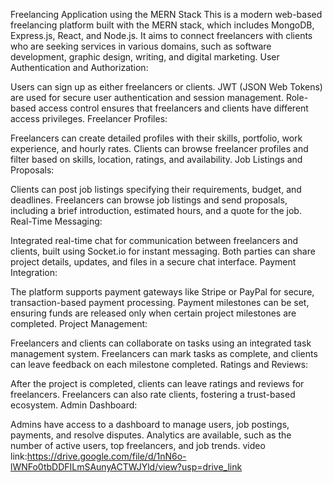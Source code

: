 Freelancing Application using the MERN Stack
This is a modern web-based freelancing platform built with the MERN stack, which includes MongoDB, Express.js, React, and Node.js. It aims to connect freelancers with clients who are seeking services in various domains, such as software development, graphic design, writing, and digital marketing.
User Authentication and Authorization:

Users can sign up as either freelancers or clients.
JWT (JSON Web Tokens) are used for secure user authentication and session management.
Role-based access control ensures that freelancers and clients have different access privileges.
Freelancer Profiles:

Freelancers can create detailed profiles with their skills, portfolio, work experience, and hourly rates.
Clients can browse freelancer profiles and filter based on skills, location, ratings, and availability.
Job Listings and Proposals:

Clients can post job listings specifying their requirements, budget, and deadlines.
Freelancers can browse job listings and send proposals, including a brief introduction, estimated hours, and a quote for the job.
Real-Time Messaging:

Integrated real-time chat for communication between freelancers and clients, built using Socket.io for instant messaging.
Both parties can share project details, updates, and files in a secure chat interface.
Payment Integration:

The platform supports payment gateways like Stripe or PayPal for secure, transaction-based payment processing.
Payment milestones can be set, ensuring funds are released only when certain project milestones are completed.
Project Management:

Freelancers and clients can collaborate on tasks using an integrated task management system.
Freelancers can mark tasks as complete, and clients can leave feedback on each milestone completed.
Ratings and Reviews:

After the project is completed, clients can leave ratings and reviews for freelancers.
Freelancers can also rate clients, fostering a trust-based ecosystem.
Admin Dashboard:

Admins have access to a dashboard to manage users, job postings, payments, and resolve disputes.
Analytics are available, such as the number of active users, top freelancers, and job trends.
video link:https://drive.google.com/file/d/1nN6o-lWNFo0tbDDFILmSAunyACTWJYld/view?usp=drive_link
